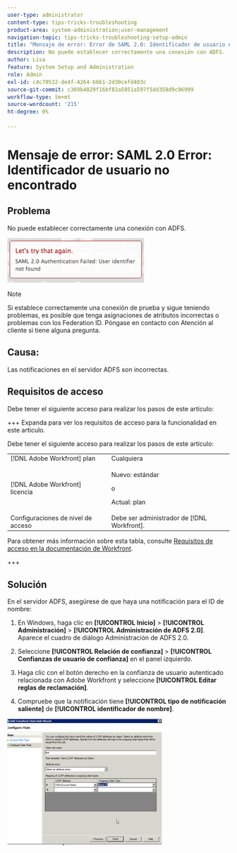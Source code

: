 ```yaml
---
user-type: administrator
content-type: tips-tricks-troubleshooting
product-area: system-administration;user-management
navigation-topic: tips-tricks-troubleshooting-setup-admin
title: "Mensaje de error: Error de SAML 2.0: Identificador de usuario no encontrado"
description: No puede establecer correctamente una conexión con ADFS.
author: Lisa
feature: System Setup and Administration
role: Admin
exl-id: c4c70532-de4f-4264-b661-2d30cefd403c
source-git-commit: c389b4829f16bf82a5851a597f5dd358d9c96999
workflow-type: tm+mt
source-wordcount: '215'
ht-degree: 0%

---
```


# Mensaje de error: SAML 2.0 Error: Identificador de usuario no encontrado

## Problema

No puede establecer correctamente una conexión con ADFS.

![identificador_no_encontrado.png](assets/identifier-not-found.png)

>[!NOTE]
>
>Si establece correctamente una conexión de prueba y sigue teniendo problemas, es posible que tenga asignaciones de atributos incorrectas o problemas con los Federation ID. Póngase en contacto con Atención al cliente si tiene alguna pregunta.

## Causa:

Las notificaciones en el servidor ADFS son incorrectas.

## Requisitos de acceso

Debe tener el siguiente acceso para realizar los pasos de este artículo:

+++ Expanda para ver los requisitos de acceso para la funcionalidad en este artículo.

Debe tener el siguiente acceso para realizar los pasos de este artículo:

<table style="table-layout:auto"> 
 <col> 
 <col> 
 <tbody> 
  <tr> 
   <td role="rowheader">[!DNL Adobe Workfront] plan</td> 
   <td>Cualquiera</td> 
  </tr> 
  <tr> 
   <td role="rowheader">[!DNL Adobe Workfront] licencia</td> 
   <td>
   <p>Nuevo: estándar</p>
   <p>o</p>
   <p>Actual: plan</p></td> 
  </tr> 
  <tr> 
   <td role="rowheader">Configuraciones de nivel de acceso</td> 
   <td>Debe ser administrador de [!DNL Workfront]. </td> 
  </tr> 
 </tbody> 
</table>

Para obtener más información sobre esta tabla, consulte [Requisitos de acceso en la documentación de Workfront](/help/quicksilver/administration-and-setup/add-users/access-levels-and-object-permissions/access-level-requirements-in-documentation.md).

+++

## Solución

En el servidor ADFS, asegúrese de que haya una notificación para el ID de nombre:

1. En Windows, haga clic en **[!UICONTROL Inicio]** > **[!UICONTROL Administración]** > **[!UICONTROL Administración de ADFS 2.0]**.\
   Aparece el cuadro de diálogo Administración de ADFS 2.0.

1. Seleccione **[!UICONTROL Relación de confianza]** > **[!UICONTROL Confianzas de usuario de confianza]** en el panel izquierdo.

1. Haga clic con el botón derecho en la confianza de usuario autenticado relacionada con Adobe Workfront y seleccione **[!UICONTROL Editar reglas de reclamación]**.
1. Compruebe que la notificación tiene **[!UICONTROL tipo de notificación saliente]** de **[!UICONTROL identificador de nombre]**.

![1.png](assets/1-350x287.png)
